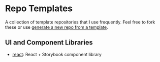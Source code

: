 # Repo Templates
A collection of template repositories that I use frequently. Feel free to fork these or use [generate a new repo from a template](https://docs.github.com/en/repositories/creating-and-managing-repositories/creating-a-repository-from-a-template).

## UI and Component Libraries

- [react](https://github.com/forksofpower/react-component-library-template): React + Storybook component library
